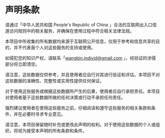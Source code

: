 # 声明条款
请通过「中华人民共和国 People's Republic of China 」合法的互联网出入口信道访问规则中的相关服务，并确保在使用过程中符合相关法律法规。

本项目中所收集的所有数据均来源于互联网公开信息，仅用于参考和信息共享的目的，并不代表我个人对这些服务的支持或使用。

如侵犯您的知识产权，请联系「wangbin.individ@gmail.com 」，经验证的涉侵部分将立即清空。

请注意，这些数据仅供参考，并且使用者应自行对其进行验证和评估。本项目不对这些数据的准确性、完整性或实用性提供任何保证。

对于使用这些服务或根据这些数据所产生的后果，使用者应自行承担责任。本项目对使用者基于这些数据所做的任何决策或行动不承担任何责任。

强烈建议使用者在使用这些服务之前，仔细阅读和遵守这些服务的相关条款和条件，并在必要时寻求专业意见。

请注意，本项目保留随时补充或更改此声明的权利。对于使用这些数据的个人或组织，将视为接受本声明的所有条款和条件。
